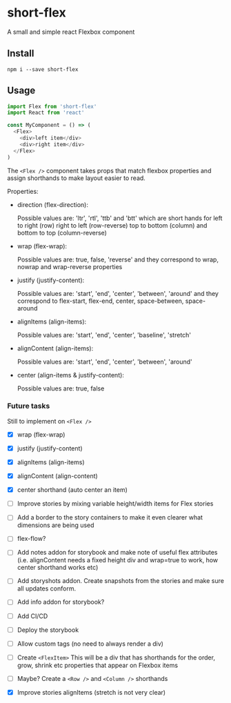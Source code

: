 # short-flex

A small and simple react Flexbox component

## Install

`npm i --save short-flex`

## Usage

```js
import Flex from 'short-flex'
import React from 'react'

const MyComponent = () => (
  <Flex>
    <div>left item</div>
    <div>right item</div>
  </Flex>
)
```

The `<Flex />` component takes props that match flexbox properties and assign shorthands to make layout easier to read.

Properties:

- direction (flex-direction):

  Possible values are:
  'ltr', 'rtl', 'ttb' and 'btt'
   which are short hands for left to right (row) right to left (row-reverse) top to bottom (column) and bottom to top (column-reverse)

- wrap (flex-wrap):

  Possible values are:
  true, false, 'reverse'
  and they correspond to wrap, nowrap and wrap-reverse properties

- justify (justify-content):

  Possible values are:
  'start', 'end', 'center', 'between', 'around'
  and they correspond to flex-start, flex-end, center, space-between, space-around

- alignItems (align-items):

  Possible values are:
  'start', 'end', 'center', 'baseline', 'stretch'

- alignContent (align-items):

  Possible values are:
  'start', 'end', 'center', 'between', 'around'

- center (align-items & justify-content):

  Possible values are:
  true, false

### Future tasks

Still to implement on `<Flex />`

- [x] wrap (flex-wrap)
- [x] justify (justify-content)
- [x] alignItems (align-items)
- [x] alignContent (align-content)

- [X] center shorthand (auto center an item)
- [ ] Improve stories by mixing variable height/width items for Flex stories
- [ ] Add a border to the story containers to make it even clearer what dimensions are being used
- [ ] flex-flow?
- [ ] Add notes addon for storybook and make note of useful flex attributes (i.e. alignContent needs a fixed height div and wrap=true to work, how center shorthand works etc)
- [ ] Add storyshots addon. Create snapshots from the stories and make sure all updates conform.
- [ ] Add info addon for storybook?
- [ ] Add CI/CD
- [ ] Deploy the storybook
- [ ] Allow custom tags (no need to always render a div)

- [ ] Create `<FlexItem>`
  This will be a div that has shorthands for the order, grow, shrink etc properties that appear on Flexbox items

- [ ] Maybe? Create a `<Row />` and `<Column />` shorthands
- [x] Improve stories alignItems (stretch is not very clear)